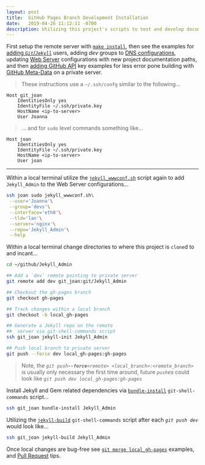 ```yaml
---
layout: post
title:  GitHub Pages Branch Development Installation
date:   2019-04-26 11:12:11 -0700
description: Utilizing this project's scripts to test and develop documentation for this project
---
```


First setup the remote server with [`make install`][docs_install], then see the examples for [adding _`Git`_/_`Jekyll`_][docs_jekyll_usermod] users, adding _dev_ groups to [DNS configurations][docs_jekyll_dnsconf], updating [Web Server][docs_jekyll_wwwconf] configurations with new project documentation paths, and then [adding GitHub API][docs_edit_configs] key examples for less error pone building with [GitHub Meta-Data][help_github_metadata] on a private server.


> These instructions use a `~/.ssh/confg` similar to the following...


```
Host git_joan
    IdentitiesOnly yes
    IdentityFile ~/.ssh/private.key
    HostName <ip-to-server>
    User Joanna
```


> ... and for `sudo` level commands something like...


```
Host joan
    IdentitiesOnly yes
    IdentityFile ~/.ssh/private.key
    HostName <ip-to-server>
    User joan
```


___


Within a local terminal utilize the [`jekyll_wwwconf.sh`][docs_jekyll_wwwconf] script again to add `Jekyll_Admin` to the Web Server configurations...


```bash
ssh joan sudo jekyll_wwwconf.sh\
 --user='Joanna'\
 --group='devs'\
 --interface='eth0'\
 --tld='lan'\
 --server='nginx'\
 --repo='Jekyll_Admin'\
 --help
```


Within a local terminal change directories to where this project is `clone`d to and incant...


```bash
cd ~/github/Jekyll_Admin

## Add a `dev` remote pointing to private server
git remote add dev git_joan:git/Jekyll_Admin

## Checkout the gh-pages branch
git checkout gh-pages

## Track changes within a local branch
git checkout -b local_gh-pages

## Generate a Jekyll repo on the remote
##  server via git-shell-commands script
ssh git_joan jekyll-init Jekyll_Admin

## Push local branch to private server
git push --force dev local_gh-pages:gh-pages
```


> Note, the _`git push`**`--force`**`<remote> <local_branch>:<remote_branch>`_ is usually only necessary the first time around, future _`push`es_ could look like _`git push dev local_gh-pages:gh-pages`_


Install Jekyll and Gem related dependencies via [`bundle-install`][docs_bundle_install] `git-shell-commands` script...


```bash
ssh git_joan bundle-install Jekyll_Admin
```


Utilizing the [`jekyll-build`][docs_jekyll_build] `git-shell-commands` script after each _`git push dev`_ would look like...


```bash
ssh git_joan jekyll-build Jekyll_Admin
```


Once local changes are bug-free see [`git merge local_gh-pages`][docs_merge] examples, and [Pull Request][docs_pull_request] tips.



[docs_install]: /Jekyll_Admin/administration/installation/
[docs_jekyll_usermod]: /Jekyll_Admin/administration/jekyll-usermod/
[docs_jekyll_dnsconf]: /Jekyll_Admin/administration/jekyll-dnsconf/
[docs_jekyll_wwwconf]: /Jekyll_Admin/administration/jekyll-wwwconf/

[docs_bundle_install]: /Jekyll_Admin/git_shell_commands/bundle-install/
[docs_jekyll_build]: /Jekyll_Admin/git_shell_commands/jekyll-build/
[docs_edit_configs]: /Jekyll_Admin/git_shell_commands/edit-configs/

[docs_merge]: /Jekyll_Admin/contributing/merge/
[docs_pull_request]: /Jekyll_Admin/contributing/pull-request/

[help_github_metadata]: https://help.github.com/en/articles/repository-metadata-on-github-pages
